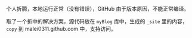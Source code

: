 个人折腾，本地运行正常（没有错误），GitHub 由于版本原因，不能正常编译。

取了一个折中的解决方案，源代码放在 `myBlog` 库中，生成的  `_site` 里的内容，`copy` 到 malei0311.github.com 中，支持访问。
